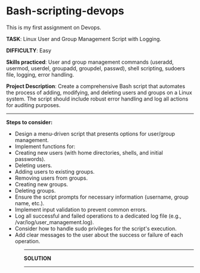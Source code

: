# Bash-scripting-devops
 
This is my first assignment on Devops. 

<strong>TASK</strong>: Linux User and Group Management Script with Logging.

<strong>DIFFICULTY</strong>: Easy

<strong>Skills practiced</strong>: User and group management commands (useradd, usermod, userdel, groupadd, groupdel, passwd), shell scripting, sudoers file, logging, error handling.

<strong>Project Description</strong>: Create a comprehensive Bash script that automates the process of adding, modifying, and deleting users and groups on a Linux system. The script should include robust error handling and log all actions for auditing purposes.
<hr>

<strong>Steps to consider:</strong>

<ul>
<li>Design a menu-driven script that presents options for user/group management.</li>
<li>Implement functions for:</li>
<Li>Creating new users (with home directories, shells, and initial passwords).</li>
<li>Deleting users.</li>
<li>Adding users to existing groups.</li>
<li>Removing users from groups.</li>
<li>Creating new groups.</li>
<li>Deleting groups.</li>
<li>Ensure the script prompts for necessary information (username, group name, etc.).</li>
<li>Implement input validation to prevent common errors.</li>
<li>Log all successful and failed operations to a dedicated log file (e.g., /var/log/user_management.log).</li>
<li>Consider how to handle sudo privileges for the script's execution.</li>
<li>Add clear messages to the user about the success or failure of each operation.</li>
<ul>
<hr>

<strong>SOLUTION</strong>
<hr>